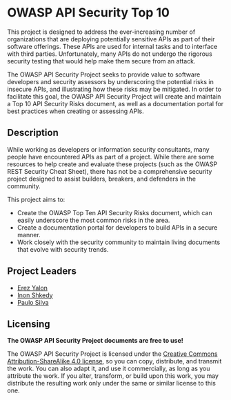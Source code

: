 # OWASP API Security Top 10

This project is designed to address the ever-increasing number of organizations
that are deploying potentially sensitive APIs as part of their software
offerings. These APIs are used for internal tasks and to interface with third
parties. Unfortunately, many APIs do not undergo the rigorous security testing
that would help make them secure from an attack.

The OWASP API Security Project seeks to provide value to software developers and
security assessors by underscoring the potential risks in insecure APIs, and
illustrating how these risks may be mitigated. In order to facilitate this goal,
the OWASP API Security Project will create and maintain a Top 10 API Security
Risks document, as well as a documentation portal for best practices when
creating or assessing APIs.

## Description

While working as developers or information security consultants, many people
have encountered APIs as part of a project. While there are some resources to
help create and evaluate these projects (such as the OWASP REST Security Cheat
Sheet), there has not be a comprehensive security project designed to assist
builders, breakers, and defenders in the community.

This project aims to:

* Create the OWASP Top Ten API Security Risks document, which can easily
  underscore the most common risks in the area.
* Create a documentation portal for developers to build APIs in a secure manner.
* Work closely with the security community to maintain living documents that
  evolve with security trends.

## Project Leaders

* [Erez Yalon][0]
* [Inon Shkedy][5]
* [Paulo Silva][6]

## Licensing

**The OWASP API Security Project documents are free to use!**

The OWASP API Security Project is licensed under the [Creative Commons
Attribution-ShareAlike 4.0 license][1], so you can copy, distribute, and
transmit the work. You can also adapt it, and use it commercially, as long as
you attribute the work. If you alter, transform, or build upon this work, you
may distribute the resulting work only under the same or similar license to this
one.

[0]: https://www.owasp.org/index.php/User:ErezYalon
[1]: http://creativecommons.org/licenses/by-sa/4.0/
[2]: https://github.com/OWASP/API-Security/blob/develop/2019/en/dist/owasp-api-security-top-10.pdf
[3]: https://github.com/OWASP/API-Security/tree/develop/
[4]: https://github.com/OWASP/API-Security/blob/master/CONTRIBUTING.md
[5]: https://www.owasp.org/index.php/User:Inon
[6]: mailto:paulo.silva@owasp.org
[cfd-2022]: https://owasp.org/www-project-api-security/announcements/cfd/2022/

